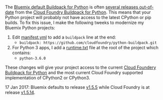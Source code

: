 The [Bluemix default Buildpack for Python](https://console.ng.bluemix.net/docs/runtimes/python/index.html) is often [several releases out-of-date](https://github.com/cloudfoundry/python-buildpack/releases) from the [Cloud Foundry Buildpack for Python](https://github.com/cloudfoundry/python-buildpack).  This means that your Python project will probably not have access to the latest CPython or pip builds.  To fix this issue, I make the following tweeks to modernize my Bluemix Python projects:

1. Edit [manifest.yml](manifest.yml) to add a `buildpack` line at the end:
    *  `buildpack: https://github.com/cloudfoundry/python-buildpack.git`
2. For Python 3 apps, I add a [runtime.txt](./runtime.txt) file at the root of the project which contains:
    * `python-3.6.0`

These changes will give your project access to the current [Cloud Foundery Buildpack for Python](https://github.com/cloudfoundry/python-buildpack) and the most current Cloud Foundry supported implementation of CPython2 or CPython3.

17 Jan 2017: Bluemix defaults to release [v1.5.5](https://github.com/cloudfoundry/python-buildpack/releases/tag/v1.5.5) while Cloud Foundry is at release [v1.5.14](https://github.com/cloudfoundry/python-buildpack/releases/tag/v1.5.14).
